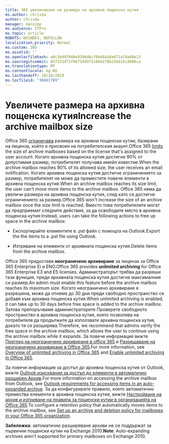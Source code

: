 ```yaml
---
title: 305 увеличаване на размера на архивна пощенска кутия
ms.author: chrisda
author: chrisda
manager: dansimp
ms.audience: ITPro
ms.topic: article
ROBOTS: NOINDEX, NOFOLLOW
localization_priority: Normal
ms.custom: 305
ms.assetid: ''
ms.openlocfilehash: a8c16d97040e9396d6cf9bd4a5da671a7da88e13
ms.sourcegitcommit: 037331d71f06750d972c0b6278b23bb15c4806ca
ms.translationtype: MT
ms.contentlocale: bg-BG
ms.lasthandoff: 10/18/2019
ms.locfileid: "36661789"
---
```

# <a name="increase-the-archive-mailbox-size"></a><span data-ttu-id="b57f3-102">Увеличете размера на архивна пощенска кутия</span><span class="sxs-lookup"><span data-stu-id="b57f3-102">Increase the archive mailbox size</span></span>

<span data-ttu-id="b57f3-103">Office 365 [ограничава](https://docs.microsoft.com/office365/servicedescriptions/exchange-online-service-description/exchange-online-limits#mailbox-storage-limits) размера на архивни пощенски кутии, базирани на лиценза, който е присвоен на потребителския акаунт.</span><span class="sxs-lookup"><span data-stu-id="b57f3-103">Office 365 [limits](https://docs.microsoft.com/office365/servicedescriptions/exchange-online-service-description/exchange-online-limits#mailbox-storage-limits) the size of archive mailboxes based on the license that's assigned to the user account.</span></span> <span data-ttu-id="b57f3-104">Когато архивна пощенска кутия достигне 90% от допустимия размер, потребителят получава имейл известие.</span><span class="sxs-lookup"><span data-stu-id="b57f3-104">When the archive mailbox reaches 90% of its allowed size, the user receives an email notification.</span></span> <span data-ttu-id="b57f3-105">Когато архивна пощенска кутия достигне ограничението за размер, потребителят не може да преместите повече елементи в архивна пощенска кутия.</span><span class="sxs-lookup"><span data-stu-id="b57f3-105">When an archive mailbox reaches its size limit, the user can't move more items to the archive mailbox.</span></span> <span data-ttu-id="b57f3-106">Office 365 няма да увеличи размера на архивна пощенска кутия, след като се достигне ограничението за размер.</span><span class="sxs-lookup"><span data-stu-id="b57f3-106">Office 365 won't increase the size of an archive mailbox once the size limit is reached.</span></span> <span data-ttu-id="b57f3-107">Вместо това потребителите могат да предприемат следните действия, за да освободите място в архивна пощенска кутия:</span><span class="sxs-lookup"><span data-stu-id="b57f3-107">Instead, users can take the following actions to free up space in the archive mailbox:</span></span>

- <span data-ttu-id="b57f3-108">Експортирайте елементите в. pst файл с помощта на Outlook.</span><span class="sxs-lookup"><span data-stu-id="b57f3-108">Export the the items to a .pst file using Outlook.</span></span>

- <span data-ttu-id="b57f3-109">Изтриване на елементи от архивната пощенска кутия.</span><span class="sxs-lookup"><span data-stu-id="b57f3-109">Delete items from the archive mailbox.</span></span>

<span data-ttu-id="b57f3-110">Office 365 предоставя **неограничено архивиране** за лицензи за Office 365 Enterprise Еi и ЕNO.</span><span class="sxs-lookup"><span data-stu-id="b57f3-110">Office 365 provides **unlimited archiving** for Office 365 Enterprise E3 and E5 licenses.</span></span> <span data-ttu-id="b57f3-111">Администраторът трябва да разреши тази функция, преди архивната пощенска кутия достигне максималния си размер.</span><span class="sxs-lookup"><span data-stu-id="b57f3-111">An admin must enable this feature before the archive mailbox reaches its maximum size.</span></span> <span data-ttu-id="b57f3-112">Когато неограничено архивиране е разрешена, може да отнеме до 30 дни преди свободно пространство се добавя към архивна пощенска кутия.</span><span class="sxs-lookup"><span data-stu-id="b57f3-112">When unlimited archiving is enabled, it can take up to 30 days before free space is added to the archive mailbox.</span></span> <span data-ttu-id="b57f3-113">Затова препоръчваме администраторите Проверете свободното пространство в архивна пощенска кутия, която позволява на потребителя да продължите да използвате архивна пощенска кутия, докато тя се разширява.</span><span class="sxs-lookup"><span data-stu-id="b57f3-113">Therefore, we recommend that admins verify the free space in the archive mailbox, which allows the user to continue using the archive mailbox while it expands.</span></span> <span data-ttu-id="b57f3-114">За повече информация вижте [Преглед на неограничено архивиране в office 365](https://docs.microsoft.com/office365/securitycompliance/unlimited-archiving) и [Разрешаване на неограничено архивиране в Office 365](https://docs.microsoft.com/office365/securitycompliance/enable-unlimited-archiving).</span><span class="sxs-lookup"><span data-stu-id="b57f3-114">For more information, see [Overview of unlimited archiving in Office 365](https://docs.microsoft.com/office365/securitycompliance/unlimited-archiving) and [Enable unlimited archiving in Office 365](https://docs.microsoft.com/office365/securitycompliance/enable-unlimited-archiving).</span></span>

<span data-ttu-id="b57f3-115">За повече информация за достъп до архивна пощенска кутия от Outlook, вижте [Outlook изисквания за достъп до елементи в автоматично разширен Архив](https://docs.microsoft.com/office365/securitycompliance/unlimited-archiving#outlook-requirements-for-accessing-items-in-an-auto-expanded-archive).</span><span class="sxs-lookup"><span data-stu-id="b57f3-115">For more information on accessing the archive mailbox from Outlook, see [Outlook requirements for accessing items in an auto-expanded archive](https://docs.microsoft.com/office365/securitycompliance/unlimited-archiving#outlook-requirements-for-accessing-items-in-an-auto-expanded-archive).</span></span> <span data-ttu-id="b57f3-116">За да конфигурирате правило, което автоматично премества елементи в архивна пощенска кутия, вижте [Настройване на архив и изтриване на правила за пощенски кутии в организацията на Office 365](https://docs.microsoft.com/office365/securitycompliance/set-up-an-archive-and-deletion-policy-for-mailboxes).</span><span class="sxs-lookup"><span data-stu-id="b57f3-116">To configure a retention policy that automatically moves items to the archive mailbox, see [Set up an archive and deletion policy for mailboxes in your Office 365 organization](https://docs.microsoft.com/office365/securitycompliance/set-up-an-archive-and-deletion-policy-for-mailboxes).</span></span>

<span data-ttu-id="b57f3-117">**Забележка**: автоматично разширяване архиви не се поддържат за първични пощенски кутии на Exchange 2010.</span><span class="sxs-lookup"><span data-stu-id="b57f3-117">**Note**: Auto-expanding archives aren't supported for primary mailboxes on Exchange 2010.</span></span>
